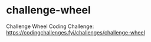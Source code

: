 # challenge-wheel
Challenge Wheel Coding Challenge: https://codingchallenges.fyi/challenges/challenge-wheel
